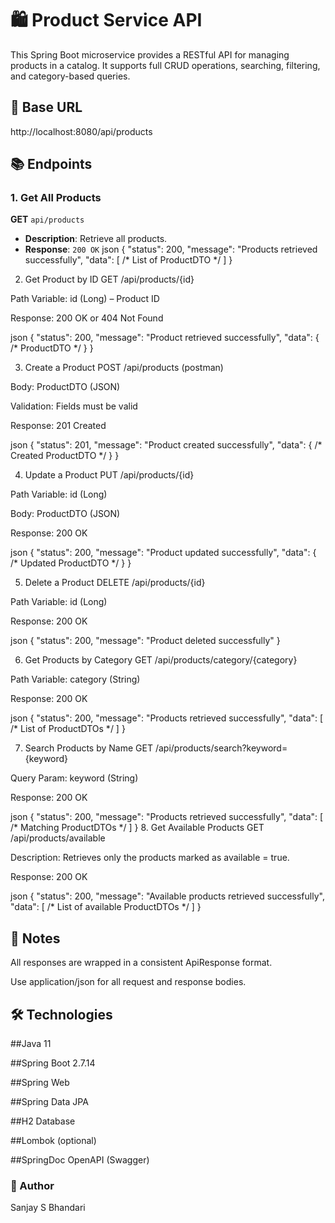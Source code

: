 # 🛍️ Product Service API

This Spring Boot microservice provides a RESTful API for managing products in a catalog. It supports full CRUD operations, searching, filtering, and category-based queries.


## 🔗 Base URL

http://localhost:8080/api/products


## 📚 Endpoints

### 1. Get All Products

**GET** `api/products`

- **Description**: Retrieve all products.
- **Response**: `200 OK`
json
{
  "status": 200,
  "message": "Products retrieved successfully",
  "data": [ /* List of ProductDTO */ ]
}

2. Get Product by ID
GET /api/products/{id}

Path Variable: id (Long) – Product ID

Response: 200 OK or 404 Not Found

json
{
  "status": 200,
  "message": "Product retrieved successfully",
  "data": { /* ProductDTO */ }
}

3. Create a Product
POST /api/products (postman)

Body: ProductDTO (JSON)

Validation: Fields must be valid

Response: 201 Created

json
{
  "status": 201,
  "message": "Product created successfully",
  "data": { /* Created ProductDTO */ }
}

4. Update a Product
PUT /api/products/{id}

Path Variable: id (Long)

Body: ProductDTO (JSON)

Response: 200 OK

json
{
  "status": 200,
  "message": "Product updated successfully",
  "data": { /* Updated ProductDTO */ }
}

5. Delete a Product
DELETE /api/products/{id}

Path Variable: id (Long)

Response: 200 OK

json
{
  "status": 200,
  "message": "Product deleted successfully"
}

6. Get Products by Category
GET /api/products/category/{category}

Path Variable: category (String)

Response: 200 OK

json
{
  "status": 200,
  "message": "Products retrieved successfully",
  "data": [ /* List of ProductDTOs */ ]
}

7. Search Products by Name
GET /api/products/search?keyword={keyword}

Query Param: keyword (String)

Response: 200 OK

json
{
  "status": 200,
  "message": "Products retrieved successfully",
  "data": [ /* Matching ProductDTOs */ ]
}
8. Get Available Products
GET /api/products/available

Description: Retrieves only the products marked as available = true.

Response: 200 OK

json
{
  "status": 200,
  "message": "Available products retrieved successfully",
  "data": [ /* List of available ProductDTOs */ ]
}

## 📝 Notes
All responses are wrapped in a consistent ApiResponse<T> format.

Use application/json for all request and response bodies.


## 🛠️ Technologies
##Java 11

##Spring Boot 2.7.14

##Spring Web

##Spring Data JPA

##H2 Database

##Lombok (optional)

##SpringDoc OpenAPI (Swagger)

### 🚀 Author
Sanjay S Bhandari
